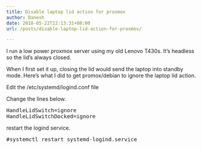 ```yaml
---
title: Disable laptop lid action for proxmox
author: Danesh
date: 2018-05-22T22:13:31+00:00
url: /posts/disable-laptop-lid-action-for-proxmox/

---
```

I run a low power proxmox server using my old Lenovo T430s. It&#8217;s headless so the lid&#8217;s always closed.

When I first set it up, closing the lid would send the laptop into standby mode. Here&#8217;s what I did to get promox/debian to ignore the laptop lid action.

Edit the /etc/systemd/logind.conf file

Change the lines below.

<pre class="lang:sh decode:true">HandleLidSwitch=ignore
HandleLidSwitchDocked=ignore</pre>

restart the logind service.

<pre class="lang:sh decode:true">#systemctl restart systemd-logind.service</pre>

&nbsp;